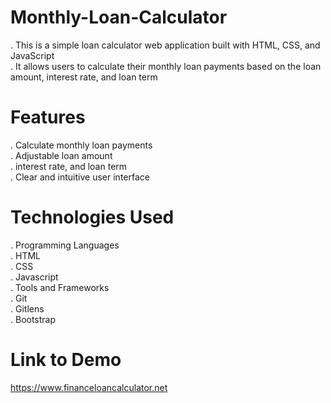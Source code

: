 # Monthly-Loan-Calculator 
. This is a simple loan calculator web application built with HTML, CSS, and JavaScript <br>
. It allows users to calculate their monthly loan payments based on the loan amount, interest rate, and loan term

# Features
. Calculate monthly loan payments <br>
. Adjustable loan amount <br>
. interest rate, and loan term <br>
. Clear and intuitive user interface
 
# Technologies Used
. Programming Languages <br>
. HTML <br>
. CSS <br>
. Javascript <br>
. Tools and Frameworks <br>
. Git <br>
. Gitlens <br>
. Bootstrap

# Link to Demo
https://www.financeloancalculator.net






